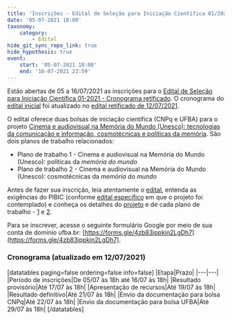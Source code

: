 ```yaml
---
title: 'Inscrições - Edital de Seleção para Iniciação Científica 01/2021'
date: '05-07-2021 18:00'
taxonomy:
    category:
        - Edital
hide_git_sync_repo_link: true
hide_hypothesis: true
event:
    start: '05-07-2021 18:00'
    end: '16-07-2021 23:59'
---
```


Estão abertas de 05 a 16/07/2021 as inscrições para o [Edital de Seleção para Iniciação Científica 01-2021 - Cronograma retificado](Edital_de_Seleção_para_Iniciação_Científica_01-2021_-_Cronograma_retificado.pdf). O cronograma do [edital inicial](Edital_de_Seleção_para_Iniciação_Científica_01-2021.pdf) foi atualizado no [edital retificado de 12/07/2021](Edital_de_Seleção_para_Iniciação_Científica_01-2021_-_Cronograma_retificado.pdf).

O edital oferece duas bolsas de iniciação científica (CNPq e UFBA) para o projeto [Cinema e audiovisual na Memória do Mundo (Unesco): tecnologias da comunicação e informação, cosmotécnicas e políticas da memória](/projetos/pesquisa/o-paradigma-anarquivico/pibic-2021-2022-cinema-e-audiovisual-na-memoria-do-mundo). São dois planos de trabalho relacionados:
  - Plano de trabalho 1 - Cinema e audiovisual na Memória do Mundo (Unesco): políticas da _memória do mundo_
  - Plano de trabalho 2 - Cinema e audiovisual na Memória do Mundo (Unesco): cosmotécnicas da _memória do mundo_

Antes de fazer sua inscrição, leia atentamente o [edital](Edital_de_Seleção_para_Iniciação_Científica_01-2021.pdf), entenda as exigências do PIBIC (conforme [edital específico](EDITAL_PROPCI-UFBA_01-2021_PIBIC_2021-2022_Sisbic_E_83.pdf) em que o projeto foi contemplado) e conheça os detalhes do [projeto](https://bit.ly/pibic2021projeto) e de cada plano de trabalho - [1](https://bit.ly/pibic2021plano1) e [2](https://bit.ly/pibic2021plano2).

Para se inscrever, acesse o seguinte formulário Google por meio de sua conta de domínio ufba.br: [https://forms.gle/4zb83ippkin2LgDh7](https://forms.gle/4zb83ippkin2LgDh7).

### Cronograma (atualizado em 12/07/2021)

[datatables paging=false ordering=false info=false]
|Etapa|Prazo|
|---|---|
|Período de inscrições|De 05/07 às 18h até 16/07 às 18h|
|Resultado provisório|Até 17/07 às 18h|
|Apresentação de recursos|Até 19/07 às 18h|
|Resultado definitivo|Até 21/07 às 18h|
|Envio da documentação para bolsa CNPq|Até 22/07 às 18h|
|Envio da documentação para bolsa UFBA|Até 29/07 às 18h|
[/datatables]